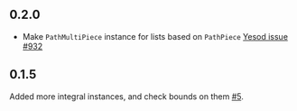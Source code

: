 ## 0.2.0

* Make `PathMultiPiece` instance for lists based on `PathPiece` [Yesod issue #932](https://github.com/yesodweb/yesod/issues/932)

## 0.1.5

Added more integral instances, and check bounds on them [#5](https://github.com/yesodweb/path-pieces/pull/5).
